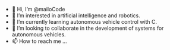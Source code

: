 - 👋 Hi, I’m @mailoCode
- 👀 I’m interested in artificial intelligence and robotics.
- 🌱 I’m currently learning autonomous vehicle control with C. 
- 💞️ I’m looking to collaborate in the development of systems for autonomous vehicles.
- 📫 How to reach me ...

<!---
mailoCode/mailoCode is a ✨ special ✨ repository because its `README.md` (this file) appears on your GitHub profile.
You can click the Preview link to take a look at your changes.
--->

